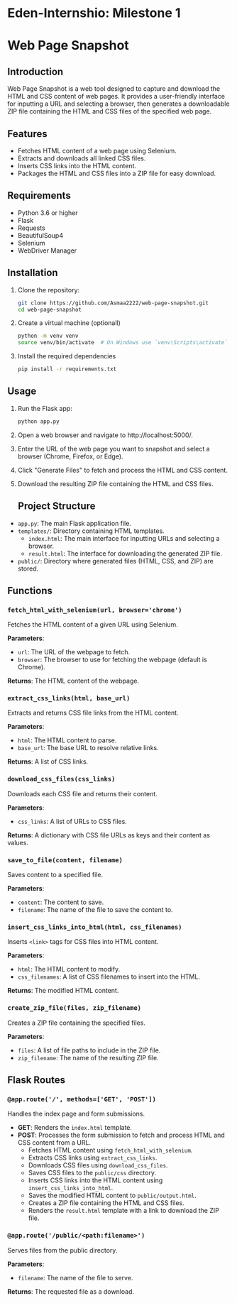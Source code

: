 # Eden-Internshio: Milestone 1
# Web Page Snapshot

## Introduction

Web Page Snapshot is a web tool designed to capture and download the HTML and CSS content of web pages. It provides a user-friendly interface for inputting a URL and selecting a browser, then generates a downloadable ZIP file containing the HTML and CSS files of the specified web page.

## Features

- Fetches HTML content of a web page using Selenium.
- Extracts and downloads all linked CSS files.
- Inserts CSS links into the HTML content.
- Packages the HTML and CSS files into a ZIP file for easy download.

## Requirements

- Python 3.6 or higher
- Flask
- Requests
- BeautifulSoup4
- Selenium
- WebDriver Manager

## Installation

1. Clone the repository:

   ```bash
   git clone https://github.com/Asmaa2222/web-page-snapshot.git
   cd web-page-snapshot
2. Create a virtual machine (optionall)
   ```bash
   python -m venv venv
   source venv/bin/activate  # On Windows use `venv\Scripts\activate`
3. Install the required dependencies
   ```bash
   pip install -r requirements.txt

## Usage 
1. Run the Flask app:
   ```bash 
   python app.py
2. Open a web browser and navigate to http://localhost:5000/.
3. Enter the URL of the web page you want to snapshot and select a browser (Chrome, Firefox, or Edge).
4. Click "Generate Files" to fetch and process the HTML and CSS content.
5. Download the resulting ZIP file containing the HTML and CSS files.

   ## Project Structure

- `app.py`: The main Flask application file.
- `templates/`: Directory containing HTML templates.
  - `index.html`: The main interface for inputting URLs and selecting a browser.
  - `result.html`: The interface for downloading the generated ZIP file.
- `public/`: Directory where generated files (HTML, CSS, and ZIP) are stored.

## Functions

### `fetch_html_with_selenium(url, browser='chrome')`

Fetches the HTML content of a given URL using Selenium.

**Parameters**:
- `url`: The URL of the webpage to fetch.
- `browser`: The browser to use for fetching the webpage (default is Chrome).

**Returns**: The HTML content of the webpage.

### `extract_css_links(html, base_url)`

Extracts and returns CSS file links from the HTML content.

**Parameters**:
- `html`: The HTML content to parse.
- `base_url`: The base URL to resolve relative links.

**Returns**: A list of CSS links.

### `download_css_files(css_links)`

Downloads each CSS file and returns their content.

**Parameters**:
- `css_links`: A list of URLs to CSS files.

**Returns**: A dictionary with CSS file URLs as keys and their content as values.

### `save_to_file(content, filename)`

Saves content to a specified file.

**Parameters**:
- `content`: The content to save.
- `filename`: The name of the file to save the content to.

### `insert_css_links_into_html(html, css_filenames)`

Inserts `<link>` tags for CSS files into HTML content.

**Parameters**:
- `html`: The HTML content to modify.
- `css_filenames`: A list of CSS filenames to insert into the HTML.

**Returns**: The modified HTML content.

### `create_zip_file(files, zip_filename)`

Creates a ZIP file containing the specified files.

**Parameters**:
- `files`: A list of file paths to include in the ZIP file.
- `zip_filename`: The name of the resulting ZIP file.

## Flask Routes

### `@app.route('/', methods=['GET', 'POST'])`

Handles the index page and form submissions.

- **GET**: Renders the `index.html` template.
- **POST**: Processes the form submission to fetch and process HTML and CSS content from a URL.
  - Fetches HTML content using `fetch_html_with_selenium`.
  - Extracts CSS links using `extract_css_links`.
  - Downloads CSS files using `download_css_files`.
  - Saves CSS files to the `public/css` directory.
  - Inserts CSS links into the HTML content using `insert_css_links_into_html`.
  - Saves the modified HTML content to `public/output.html`.
  - Creates a ZIP file containing the HTML and CSS files.
  - Renders the `result.html` template with a link to download the ZIP file.

### `@app.route('/public/<path:filename>')`

Serves files from the public directory.

**Parameters**:
- `filename`: The name of the file to serve.

**Returns**: The requested file as a download.



